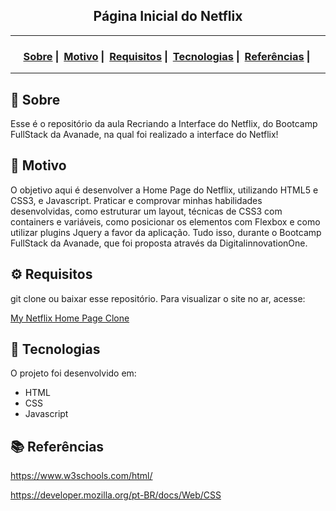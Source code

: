 <h2 align="center">Página Inicial do Netflix</h2>

___




<h3 align="center">
  <a href="#about">Sobre</a>&nbsp;|&nbsp;
  <a href="#reason">Motivo</a>&nbsp;|&nbsp;
  <a href="#requirements">Requisitos</a>&nbsp;|&nbsp;
  <a href="#technologies">Tecnologias</a>&nbsp;|&nbsp;
	<a href="#references">Referências</a>&nbsp;|&nbsp;
</h3>

___


<h2 id="about">🔎 Sobre</h2>

Esse é o repositório da aula Recriando a Interface do Netflix, do Bootcamp FullStack da Avanade, na qual foi realizado a interface do Netflix! 

<h2 id="reason">🎯 Motivo</h2>
O objetivo aqui é desenvolver a Home Page do Netflix, utilizando HTML5 e CSS3, e Javascript. Praticar e comprovar minhas habilidades desenvolvidas, como estruturar um layout, técnicas de CSS3 com containers e variáveis, como posicionar os elementos com Flexbox e como utilizar plugins Jquery a favor da aplicação. Tudo isso, durante o Bootcamp FullStack da Avanade, que foi proposta através da DigitalinnovationOne.

<h2 id="requirements">⚙ Requisitos</h2>

git clone ou baixar esse repositório.
Para visualizar o site no ar, acesse:

<a href="https://ruandias.github.io/recriandoHomePageNetflix/">My Netflix Home Page Clone</a>

<h2 id="technologies">🚀 Tecnologias</h2>

O projeto foi desenvolvido em:

- HTML
- CSS
- Javascript


<h2 id="references">📚 Referências</h2>

https://www.w3schools.com/html/

https://developer.mozilla.org/pt-BR/docs/Web/CSS
